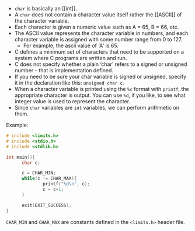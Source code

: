 - `char` is basically an [[int]].
- A `char` does not contain a character value itself rather the [[ASCII]] of the character variable.
- Each character is given a numeric value such as A = 65, B = 66, etc.
- The ASCII value represents the character variable in numbers, and each character variable is assigned with some number range from 0 to 127.
	- For example, the ascii value of 'A' is 65.
- C defines a minimum set of characters that need to be supported on a system where C programs are written and run.
- C does not specify whether a plain ‘char’ refers to a signed or unsigned number – that is implementation defined.
- If you need to be sure your char variable is signed or unsigned, specify it in the declaration like this: `unsigned char c`.
- When a character variable is printed using the `%c` format with `printf`, the appropriate character is output. You can use `%d`, if you like, to see what integer value is used to represent the character.
- Since `char` variables are `int` variables, we can perform arithmetic on them.

Example:

```C
# include <limits.h>
# include <stdio.h>
# include <stdlib.h>

int main(){
      char c;

      c = CHAR_MIN;
      while(c != CHAR_MAX){
              printf("%d\n", c);
              c = c+1;
      }

      exit(EXIT_SUCCESS);
}
```

`CHAR_MIN` and `CHAR_MAX` are constants defined in the `<limits.h>` header file.